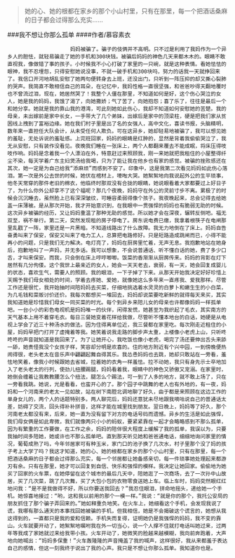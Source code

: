 > 她的心、她的根都在家乡的那个小山村里，只有在那里，每一个把酒话桑麻的日子都会过得那么充实……

###我不想让你那么孤单
####作者/慕容素衣

						妈妈被骗了。骗子的伎俩并不高明。只不过是利用了我妈作为一个异乡人的胆怯，就轻易骗走了她的手机和300块钱。被骗后妈妈的神色几天来都木木的。眼睛不敢直视我，像做错了事的孩子。小时候我不小心打破了家里的一只碗，就是这种表情。看她怯怯的眼神，我不忍埋怨，只得安慰她说没事，不就一破手机和300块吗，努力的话我一天就挣回来了。我信口开河地胡乱安慰了她两句便转身去上班，还没出门，只听到一阵压抑的却又撕心裂肺的哭声。我简直不敢相信自己的耳朵，在记忆中，我妈性格一直很坚强，和爸爸吵得天翻地覆时也不曾流过泪，现在，她居然哭了！我整个人僵在那里，不知道如何是好，这个伤心哭泣的女人，她是我的妈妈，我饿了渴了，向她撒娇；气了苦了，向她抱怨；喜了乐了，往往是最后一个和她分享。她就是我的靠山我的港湾，可此刻她如此伤心，我却不知道如何安慰她的苦楚。我的母亲，未出嫁前是家中长女，一手带大了几个弟妹，出嫁后是家中的顶梁柱，硬是把我们家从贫困线上拽到了富裕边缘。她在我们村子里是出了名的女强人，高中文化，喜读书报，头脑精明，数年来一直担任大队会计，从未受任何人欺负。可在这异乡，她却轻易地被骗了，我可以想见她的羞耻，无处诉说的羞耻感。上完班回家，妈妈的眼睛是红肿的，显然是背着我偷偷哭泣了，我无从安慰，只有装作没看见。夜晚我们睡在一张床上，两个人都翻来覆去不能成眠，将床压得吱吱作响。妈妈是念着我一个人漂泊在外，特意赶过来照顾我，刚一来她就把我租住的小屋整得纤尘不染，每天学着广东主妇煲汤给我喝，只为了能让我在他乡也有家的感觉。被骗的挫败感还在其次，她一定是为自己给我“添麻烦”而感到不安了。印象中，这是我第二次看见妈妈如此伤心落泪。第一次是外公去世的时候，她伏在棺材上，嚎啕大哭。她絮絮地向我说起外公的生平琐事，他冬天常穿的那件老旧的棉衣，他临终时那双没有合拢的眼睛，她说眼看着大家都要过上好日子了，为什么你外公却享不了这个福呢？那几个夜晚，妈妈守在外公的灵前寸步不离。累极了的时候会沉沉睡去，虽然脸上已有深深皱纹，可睡容柔弱得像个孩子。我夜晚起来，总会记得去给她盖一床薄被。是从那次开始，我才开始意识到，在我眼中一贯强悍的妈妈也有脆弱无助的时候。这次异乡被骗的经历，又让妈妈重温了那种无助的感觉。所以她才会在深夜，辗转反侧吧。福无双至，祸不单行。第二天，突然发现租的房子停电了。房东说电费已缴，我拿着根筷子在电闸那里乱戳了一阵，家里还是一片黑暗。不知道线路出了什么故障。我无力地倒在了床上。妈妈自告奋勇叫来了保安，保安又叫来了电力工人，总算把电路修好。只是短路造成跳闸而已，小得不能再小的问题，只是我们无力解决。电灯亮了，妈妈在厨房里忙着，无声无息。我抱歉地站在她身后，抱歉地叫了一声妈，并无多话。我可以想象，不会说普通话、听不懂白话的她，费了多少口舌，才叫来保安。而我，只会倒在床上哼哼唧唧。饭菜的香渐渐从厨房传来。妈妈的背影在灯下居然有几分佝偻。这个我世上最亲近的女人，她会一天天老去，衰弱，有一天，她会回复成婴儿的状态，喜欢生气，需要人的照顾。我的眼泪，一下子掉了下来。从那天开始我决定好好珍惜上天赐予我们母女相处的时间，学着去疼她、爱她，就像她这么多年来一直疼我、爱我那样。尽管工作还是很忙，我开始抽时间陪妈妈去买菜，仔细地挑选着水灵灵的白萝卜和嫩生生的小白菜，为几毛钱和菜贩讨价还价。我每次都想买一堆回去，妈妈却说菜要吃新鲜的就得每天来买，其实我知道她是珍惜我们母女一同买菜的时光。每个到异乡来陪儿女的母亲也许都像妈妈一样孤单吧。一台小小的彩色电视机是妈妈唯一的伙伴，闲得发慌，她甚至为我织起了毛衣，其实南方的天气基本上用不着穿毛衣。每日三餐她变着花样给我做，尽管听不懂本地台的白话，她硬是从电视上学会了近三十种汤水的做法。因为住得离单位近，我三餐都在家里吃。每次刚走近租住的小屋，妈妈早把门打开了虚掩着等我。她笑着说我走路的脚步声太重，上楼像小老虎上山，只听咚咚咚的声音就知道是我回来了。为了让她开心，我吃饭也像小老虎，喝完了汤还要伸出舌头来舔一舔，她责怪我没个女孩子样，笑容却分明是欢喜的。住的地方附近有个兴中园，一到傍晚便热闹得很，老头老太在音乐声中翩翩起舞自得其乐。我怂恿妈妈也去跳，她却只敢站在一旁看，羞怯地笑着，像我小时候跟她去省城，拉着她的衣角一样羞怯。拉不动她，我只有身先示士卒地加入了老头老太的行列，使劲儿扭腰踢腿，妈妈看着我，眼睛中的神色又骄傲又宠溺。在家里时，她倒会缠着让我教教腰怎么个扭法，腿怎么个踢法，可一到了人多的地方，就不敢上场了，只在一旁看我跳。她说，光是看看，也蛮开心的了。那个园子中跳舞的老人也有外地的，有一夜，妈妈和一个河南来的老太一见如故，站在树下南腔北调地聊了好久，由于都是来照顾在这边工作的单身女儿的，两个人的话题特别多。两人聊完后，妈妈还意犹未尽地跟我嘀咕说自己的普通话太差，妨碍了交流，回头得补补拼音，这样才能在城里找到朋友。翌日晚上，妈妈等了好久，那个河南老太都没有来，后来，她一直为没有留下对方的电话号码而遗憾。异乡的生活是如此强悍，我们母女俩是如此卑微，我们就像两只小小的蚂蚁，要紧紧靠在一起才会略略感到不那么孤单，因为有繁重的工作要做，在工作之余，妈妈的陪伴很大程度上缓解了我的孤单，我误以为，只要我抽时间多陪她，她或许也不那么孤单吧。直到那天听见她和爸爸通电话，细细地询问家里的情况，葡萄成熟了吗，今年邻居家可有种玉米，家门口的池子换了几次水，村子里那个没了妈的孩子考上大学了吗？我这才知道，她的心、她的根都在家乡的那个小山村里，只有在那里，每一个把酒话桑麻的日子都会过得那么充实，每一个邻居都让她备感亲切，每一件琐事她处理起来都游刃有余。只有在那里，她才可以回复到自信、快乐和强悍的模样。我决定让她回家。偷偷地为她买了回家的火车票，在她停留在这个城市的最后几天中，陪她逛了一次商场，去了一次孙中山故居，买了几次菜，跳了几次舞，买了大包小包的衣物零食送她上车。临上车时，妈妈突然眼红红地问我：“是不是我做得不好，所以你要送我回去？”我忍住眼泪，拼命地摇头，递给她一个手机。她惊喜地接过：“哟，这和我以前用的那个一模一样。”我说：“就是你的那个，我托公安局的朋友抓住了那个骗子弄回来的。”她如释重负地笑。在火车上，她细看这个手机，会发现我说了谎，我哪有那么通天的本事找回她被骗的手机，但我相信，她是不会揭破这个谎言的，她想从我这得到的，一直都只是我的爱和信赖。手机失而复得，证明她仍是我强悍的妈妈，我不变的靠山。火车就要开动了，她絮絮地嘱咐我在外一切当心，说一个人撑不住就打电话叫她过来，过两年等我成了家她就过来给我带小孩。火车开动了，她微笑的脸越来越模糊，我向前奔跑着，大声地向她喊出：“妈妈多保重！”火车轰隆隆的声音掩盖了我的喊声，这样很好，我从来都羞于表达自己的感情，但这一刻我终于说出了我的心声。我只是不想让你那么孤单。我知道你也是。			  		